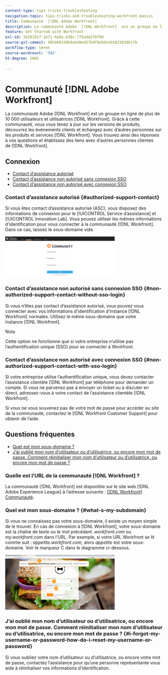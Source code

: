 ```yaml
---
content-type: tips-tricks-troubleshooting
navigation-topic: tips-tricks-and-troubleshooting-workfront-basics
title: Communauté  [!DNL Adobe Workfront]
description: La communauté Adobe  [!DNL Workfront]  est un groupe en ligne de plus de 10 000 utilisateurs et utilisatrices  [!DNL Workfront] . Grâce à cette communauté, vous vous tenez à jour sur les versions de produits, découvrez les événements clients et échangez avec d’autres personnes sur les produits et services  [!DNL Workfront] . Vous trouvez ainsi des réponses à vos questions et établissez des liens avec d’autres personnes clientes de  [!DNL Workfront] .
feature: Get Started with Workfront
exl-id: 1b581917-2e71-4e8a-b38c-775ade578f09
source-git-commit: 405460158b9a540e427b9f9e5de101823838b17b
workflow-type: tm+mt
source-wordcount: '392'
ht-degree: 100%

---
```


# Communauté [!DNL Adobe Workfront]

La communauté Adobe [!DNL Workfront] est un groupe en ligne de plus de 10 000 utilisateurs et utilisatrices [!DNL Workfront]. Grâce à cette communauté, vous vous tenez à jour sur les versions de produits, découvrez les événements clients et échangez avec d’autres personnes sur les produits et services [!DNL Workfront]. Vous trouvez ainsi des réponses à vos questions et établissez des liens avec d’autres personnes clientes de [!DNL Workfront].

<!--
<img src="assets/screen-shot-2018-09-06-at-11.38.27-am-350x112.png" alt="Screen_Shot_2018-09-06_at_11.38.27_AM.png" style="width: 350;height: 112;" data-mc-conditions="QuicksilverOrClassic.Draft mode">
-->

## Connexion

* [Contact d’assistance autorisé](#authorized-support-contact)
* [Contact d’assistance non autorisé sans connexion SSO](#non-authorized-support-contact-without-sso-login)
* [Contact d’assistance non autorisé avec connexion SSO](#non-authorized-support-contact-with-sso-login)

### Contact d’assistance autorisé {#authorized-support-contact}

Si vous êtes contact d’assistance autorisé (ASC), vous disposez des informations de connexion pour le [!UICONTROL Service d’assistance] et [!UICONTROL Innovation Lab]. Vous pouvez utiliser les mêmes informations d’identification pour vous connecter à la communauté [!DNL Workfront]. Dans ce cas, laissez le sous-domaine vide.

![community_4.png](assets/community-4-350x129.png)

### Contact d’assistance non autorisé sans connexion SSO {#non-authorized-support-contact-without-sso-login}

Si vous n’êtes pas contact d’assistance autorisé, vous pouvez vous connecter avec vos informations d’identification d’instance [!DNL Workfront] normales. Utilisez le même sous-domaine que votre instance [!DNL Workfront].

>[!NOTE]
>
>Cette option ne fonctionne que si votre entreprise n’utilise pas l’authentification unique (SSO) pour se connecter à Workfront.

### Contact d’assistance non autorisé avec connexion SSO {#non-authorized-support-contact-with-sso-login}

Si votre entreprise utilise l’authentification unique, vous devez contacter l’assistance clientèle [!DNL Workfront] par téléphone pour demander un compte. Si vous ne parvenez pas à envoyer un ticket ou à discuter en direct, adressez-vous à votre contact de l’assistance clientèle [!DNL Workfront].

Si vous ne vous souvenez pas de votre mot de passe pour accéder au site de la communauté, contactez le [!DNL Workfront Customer Support] pour obtenir de l’aide.

## Questions fréquentes

* [Quel est mon sous-domaine ?](#what-s-my-subdomain)
* [J’ai oublié mon nom d’utilisateur ou d’utilisatrice, ou encore mon mot de passe. Comment réinitialiser mon nom d’utilisateur ou d’utilisatrice, ou encore mon mot de passe ?](#i-forgot-my-username-or-password-how-do-i-reset-my-username-or-password)

### Quelle est l’URL de la communauté [!DNL Workfront] ?

La communauté [!DNL Workfront] est disponible sur le site web [!DNL Adobe Experience League] à l’adresse suivante : [[!DNL Workfront] Communauté](https://experienceleaguecommunities.adobe.com/t5/workfront/ct-p/workfront).

### Quel est mon sous-domaine ? {#what-s-my-subdomain}

Si vous ne connaissez pas votre sous-domaine, il existe un moyen simple de le trouver. En cas de connexion à [!DNL Workfront], votre sous-domaine est la chaîne de texte ou le mot précédant *.workfront.com* ou *my.workfront.com* dans l’URL. Par exemple, si votre URL Workfront se lit comme suit : *appetite.workfront.com,* alors *appetite* est votre sous-domaine. Voir le marqueur C dans le diagramme ci-dessous.

![community_5.png](assets/community-5-350x175.png)

### J’ai oublié mon nom d’utilisateur ou d’utilisatrice, ou encore mon mot de passe. Comment réinitialiser mon nom d’utilisateur ou d’utilisatrice, ou encore mon mot de passe ? {#i-forgot-my-username-or-password-how-do-i-reset-my-username-or-password}

Si vous oubliez votre nom d’utilisateur ou d’utilisatrice, ou encore votre mot de passe, contactez l’assistance pour qu’une personne représentante vous aide à réinitialiser vos informations d’identification.
